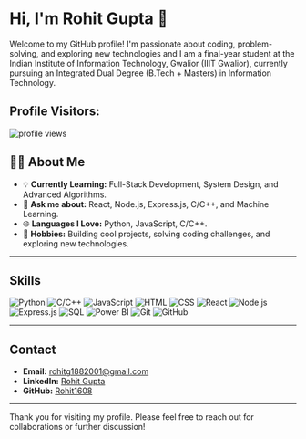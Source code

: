 # Hi, I'm Rohit Gupta 👋

Welcome to my GitHub profile! I'm passionate about coding, problem-solving, and exploring new technologies and I am a final-year student at the Indian Institute of Information Technology, Gwalior (IIIT Gwalior), currently pursuing an Integrated Dual Degree (B.Tech + Masters) in Information Technology.

## Profile Visitors:
<div >
  <img src="https://komarev.com/ghpvc/?username=Rohit1608&color=blue" alt="profile views" />
</div>


##  👨‍💻 About Me

- 💡 **Currently Learning:** Full-Stack Development, System Design, and Advanced Algorithms.  
- 💬 **Ask me about:** React, Node.js, Express.js, C/C++, and Machine Learning.  
- 🌐 **Languages I Love:** Python, JavaScript, C/C++.  
- 🚀 **Hobbies:** Building cool projects, solving coding challenges, and exploring new technologies.

---

## Skills

<div>
  <img src="https://img.shields.io/badge/Python-3776AB?style=flat-square&logo=python&logoColor=white" alt="Python" />
  <img src="https://img.shields.io/badge/C/C++-00599C?style=flat-square&logo=c%2B%2B" alt="C/C++" />
  <img src="https://img.shields.io/badge/JavaScript-F7DF1E?style=flat-square&logo=javascript&logoColor=black" alt="JavaScript" />
  <img src="https://img.shields.io/badge/HTML-E34F26?style=flat-square&logo=html5&logoColor=white" alt="HTML" />
  <img src="https://img.shields.io/badge/CSS-1572B6?style=flat-square&logo=css3&logoColor=white" alt="CSS" />
  <img src="https://img.shields.io/badge/React-61DAFB?style=flat-square&logo=react&logoColor=black" alt="React" />
  <img src="https://img.shields.io/badge/Node.js-339933?style=flat-square&logo=nodedotjs&logoColor=white" alt="Node.js" />
  <img src="https://img.shields.io/badge/Express.js-000000?style=flat-square" alt="Express.js" />
  <img src="https://img.shields.io/badge/SQL-4479A1?style=flat-square&logo=mysql&logoColor=white" alt="SQL" />
  <img src="https://img.shields.io/badge/Power%20BI-F2C811?style=flat-square&logo=powerbi&logoColor=black" alt="Power BI" />
  <img src="https://img.shields.io/badge/Git-F05032?style=flat-square&logo=git&logoColor=white" alt="Git" />
  <img src="https://img.shields.io/badge/GitHub-181717?style=flat-square&logo=github&logoColor=white" alt="GitHub" />
</div>

---



## Contact

- **Email:** [rohitg1882001@gmail.com](mailto:rohitg1882001@gmail.com)
- **LinkedIn:** [Rohit Gupta](https://www.linkedin.com/in/rohitg16/)
- **GitHub:** [Rohit1608](https://github.com/Rohit1608)

---

Thank you for visiting my profile. Please feel free to reach out for collaborations or further discussion!
